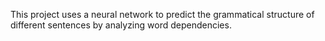 This project uses a neural network to predict the grammatical structure of different sentences by analyzing word dependencies.
